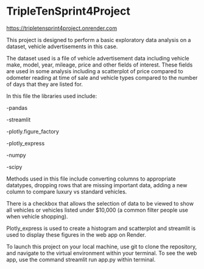 # TripleTenSprint4Project

https://tripletensprint4project.onrender.com

This project is designed to perform a basic exploratory data analysis on a dataset, vehicle advertisements in this case.

The dataset used is a file of vehicle advertisement data including vehicle make, model, year, mileage, price and other fields of interest. These fields are used in some analysis including a scatterplot of price compared to odometer reading at time of sale and vehicle types compared to the number of days that they are listed for.

In this file the libraries used include:

  -pandas
  
  -streamlit
  
  -plotly.figure_factory
  
  -plotly_express
  
  -numpy
  
  -scipy


Methods used in this file include converting columns to appropriate datatypes, dropping rows that are missing important data, adding a new column to compare luxury vs standard vehicles.

There is a checkbox that allows the selection of data to be viewed to show all vehicles or vehicles listed under $10,000 (a common filter people use when vehicle shopping).

Plotly_express is used to create a histogram and scatterplot and streamlit is used to display these figures in the web app on Render.

To launch this project on your local machine, use git to clone the repository, and navigate to the virtual environment within your terminal. To see the web app, use the command streamlit run app.py within terminal.
